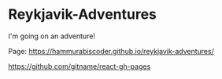 # Reykjavik-Adventures
I'm going on an adventure!

Page: https://hammurabiscoder.github.io/reykjavik-adventures/

https://github.com/gitname/react-gh-pages

